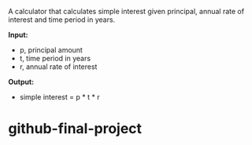 A calculator that calculates simple interest given principal, annual rate of interest and time period in years.

**Input:**
- p, principal amount  
- t, time period in years  
- r, annual rate of interest  

**Output:**
- simple interest = p * t * r
# github-final-project
